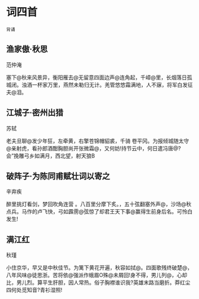# 词四首

`背诵`

## 渔家傲·秋思

范仲淹

塞下@秋来风景异，衡阳雁去@无留意四面边声@连角起，千嶂@里，长烟落日孤城闭。浊酒一杯家万里，燕然未勒归无计。羌管悠悠霜满地，人不寐，将军白发征夫@泪。

## 江城子·密州出猎

苏轼

老夫旦聊@发少年狂，左牵黄，右擎苍锦帽貂裘，千骑 卷平冈。为报倾城随太守@亲射虎，看孙郎酒酣胸胆尚开张微霜@，又何妨!持节云中，何日遣冯唐@?会”挽雕弓乡如满月，西北望，射天狼B

## 破阵子·为陈同甫赋壮词以寄之

辛弃疾

醉里挑灯看剑，梦回吹角连营 。八百里分摩下炙。，五十弦翻塞外声@，沙场@秋点兵。马作的卢飞快，弓如霹雳@弦惊了却君王天下事@赢得生前身后名。可怜白发生!

## 满江红

秋瑾

小住京华，早又是中秋佳节。为篱下黄花开遍，秋容如拭@。四面歌残终破楚@，八年风味@徒思浙。苦将依@强派作蛾眉O殊@未屑回!身不得，男儿列@，心却比，男儿烈。算平生肝胆，因人常热。俗子胸襟谁识我?英雄末路当磨折。莽红尘四何处觅知音?青衫湿照!
